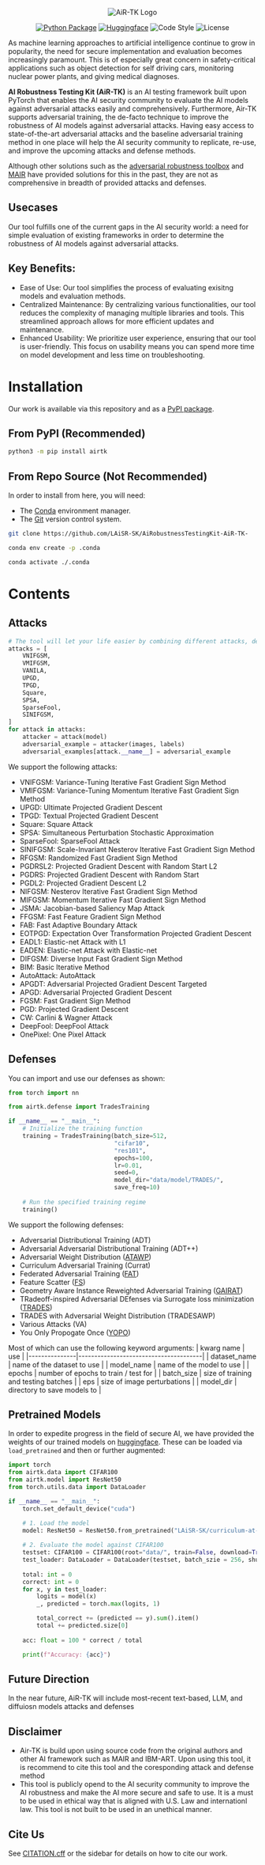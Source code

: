 <!-- Logo needs to be touched up; add our name-->
<span align="center">

![AiR-TK Logo](https://github.com/user-attachments/assets/2763a510-a333-494a-982d-9db4f0dd1399)


[![Python Package](https://img.shields.io/pypi/pyversions/airtk?style=flat&logo=python&logoColor=green)](https://pypi.org/project/airtk/)
[![Huggingface](https://img.shields.io/badge/%F0%9F%A4%97%20HuggingFace-gray)](https://pypi.org/project/airtk/)
![Code Style](https://img.shields.io/badge/code_style-Ruff-orange)
![License](https://img.shields.io/github/license/LAiSR-SK/ImagePatriot)

</span>

As machine learning approaches to artificial intelligence continue to grow in popularity, the need for secure implementation and evaluation becomes increasingly paramount. This is of especially great concern in safety-critical applications such as object detection for self driving cars, monitoring nuclear power plants, and giving medical diagnoses.

**AI Robustness Testing Kit (AiR-TK)** is an AI testing framework built upon PyTorch that enables the AI security community to evaluate the AI models against adversarial attacks easily and comprehensively. Furthermore, Air-TK supports adversarial training, the de-facto technique to improve the robustness of AI models against adversarial attacks. Having easy access to state-of-the-art adversarial attacks and the baseline adversarial training method in one place will help the AI security community to replicate, re-use, and improve the upcoming attacks and defense methods.   

Although other solutions such as the [adversarial robustness toolbox](https://github.com/Trusted-AI/adversarial-robustness-toolbox) and [MAIR](https://github.com/Harry24k/MAIR) have provided solutions for this in the past, they are not as comprehensive in breadth of provided attacks and defenses.

## Usecases
Our tool fulfills one of the current gaps in the AI security world: a need for simple evaluation of existing frameworks in order to determine the robustness of AI models against adversarial attacks.

## Key Benefits:
- Ease of Use: Our tool simplifies the process of evaluating exisitng models and evaluation methods.
- Centralized Maintenance: By centralizing various functionalities, our tool reduces the complexity of managing multiple libraries and tools. This streamlined approach allows for more efficient updates and maintenance.
- Enhanced Usability: We prioritize user experience, ensuring that our tool is user-friendly. This focus on usability means you can spend more time on model development and less time on troubleshooting.

# Installation
Our work is available via this repository and as a [PyPI package](https://pypi.org/project/airtk/).

## From PyPI (Recommended)
```bash
python3 -m pip install airtk
```

## From Repo Source (Not Recommended)
In order to install from here, you will need:
- The [Conda](https://www.anaconda.com/) environment manager.
- The [Git](https://www.git-scm.com/) version control system.

```bash
git clone https://github.com/LAiSR-SK/AiRobustnessTestingKit-AiR-TK-
```

```bash
conda env create -p .conda

conda activate ./.conda
```

# Contents
## Attacks
```python
# The tool will let your life easier by combining different attacks, depending on your needs
attacks = [
    VNIFGSM,
    VMIFGSM,
    VANILA,
    UPGD,
    TPGD,
    Square,
    SPSA,
    SparseFool,
    SINIFGSM,
]
for attack in attacks:
    attacker = attack(model)
    adversarial_example = attacker(images, labels)
    adversarial_examples[attack.__name__] = adversarial_example    
```

We support the following attacks:
- VNIFGSM: Variance-Tuning Iterative Fast Gradient Sign Method
- VMIFGSM: Variance-Tuning Momentum Iterative Fast Gradient Sign Method
- UPGD: Ultimate Projected Gradient Descent
- TPGD: Textual Projected Gradient Descent
- Square: Square Attack
- SPSA: Simultaneous Perturbation Stochastic Approximation
- SparseFool: SparseFool Attack
- SINIFGSM: Scale-Invariant Nesterov Iterative Fast Gradient Sign Method
- RFGSM: Randomized Fast Gradient Sign Method
- PGDRSL2: Projected Gradient Descent with Random Start L2
- PGDRS: Projected Gradient Descent with Random Start
- PGDL2: Projected Gradient Descent L2
- NIFGSM: Nesterov Iterative Fast Gradient Sign Method
- MIFGSM: Momentum Iterative Fast Gradient Sign Method
- JSMA: Jacobian-based Saliency Map Attack
- FFGSM: Fast Feature Gradient Sign Method
- FAB: Fast Adaptive Boundary Attack
- EOTPGD: Expectation Over Transformation Projected Gradient Descent
- EADL1: Elastic-net Attack with L1
- EADEN: Elastic-net Attack with Elastic-net
- DIFGSM: Diverse Input Fast Gradient Sign Method
- BIM: Basic Iterative Method
- AutoAttack: AutoAttack
- APGDT: Adversarial Projected Gradient Descent Targeted
- APGD: Adversarial Projected Gradient Descent
- FGSM: Fast Gradient Sign Method
- PGD: Projected Gradient Descent
- CW: Carlini & Wagner Attack
- DeepFool: DeepFool Attack
- OnePixel: One Pixel Attack

## Defenses
You can import and use our defenses as shown:
```python
from torch import nn

from airtk.defense import TradesTraining

if __name__ == "__main__":
    # Initialize the training function
    training = TradesTraining(batch_size=512,
                              "cifar10",
                              "res101",
                              epochs=100,
                              lr=0.01,
                              seed=0,
                              model_dir="data/model/TRADES/",
                              save_freq=10)
                              
    # Run the specified training regime
    training()
```

We support the following defenses:
- Adversarial Distributional Training (ADT)
- Adversarial Adversarial Distributional Training (ADT++)
- Adversarial Weight Distribution ([ATAWP](https://arxiv.org/abs/2004.05884))
- Curriculum Adversarial Training (Currat)
- Federated Adversarial Training ([FAT](https://arxiv.org/pdf/2012.01791))
- Feature Scatter ([FS](https://arxiv.org/abs/1907.10764))
- Geometry Aware Instance Reweighted Adversarial Training ([GAIRAT](https://github.com/zjfheart/Geometry-aware-Instance-reweighted-Adversarial-Training))
- TRadeoff-inspired Adversarial DEfenses via Surrogate loss minimization ([TRADES](https://github.com/yaodongyu/TRADES))
- TRADES with Adversarial Weight Distribution (TRADESAWP)
- Various Attacks (VA)
- You Only Propogate Once ([YOPO](https://arxiv.org/abs/1905.00877))

Most of which can use the following keyword arguments:
| kwarg name    | use                                   |
|---------------|---------------------------------------|
| dataset_name  | name of the dataset to use            |
| model_name    | name of the model to use              |
| epochs        | number of epochs to train / test for  |
| batch_size    | size of training and testing batches  |
| eps           | size of image perturbations           |
| model_dir     | directory to save models to           |

## Pretrained Models
In order to expedite progress in the field of secure AI, we have provided the weights of our trained models on [huggingface](https://huggingface.co/LAiSR-SK). These can be loaded via `load_pretrained` and then or further augmented:

```python
import torch
from airtk.data import CIFAR100
from airtk.model import ResNet50
from torch.utils.data import DataLoader

if __name__ == "__main__":
    torch.set_default_device("cuda")

    # 1. Load the model
    model: ResNet50 = ResNet50.from_pretrained("LAiSR-SK/curriculum-at-cifar100-res50")
    
    # 2. Evaluate the model against CIFAR100
    testset: CIFAR100 = CIFAR100(root="data/", train=False, download=True)
    test_loader: DataLoader = DataLoader(testset, batch_szie = 256, shuffle=True)
    
    total: int = 0
    correct: int = 0
    for x, y in test_loader:
        logits = model(x)
        _, predicted = torch.max(logits, 1)

        total_correct += (predicted == y).sum().item()
        total += predicted.size[0]
        
    acc: float = 100 * correct / total

    print(f"Accuracy: {acc}")
```

## Future Direction
In the near future, AiR-TK will include most-recent text-based, LLM, and diffuiosn models attacks and defenses

## Disclaimer
- Air-TK is build upon using source code from the original authors and other AI framework such as MAIR and IBM-ART. Upon using this tool, it is recommend to cite this tool and the coresponding attack and defense method
- This tool is publicly opend to the AI security community to improve the AI robustness and make the AI more secure and safe to use. It is a must to be used in ethical way that is aligned with U.S. Law and internationl law. This tool is not built to be used in an unethical manner. 
## Cite Us
See [CITATION.cff](CITATION.cff) or the sidebar for details on how to cite our work.
